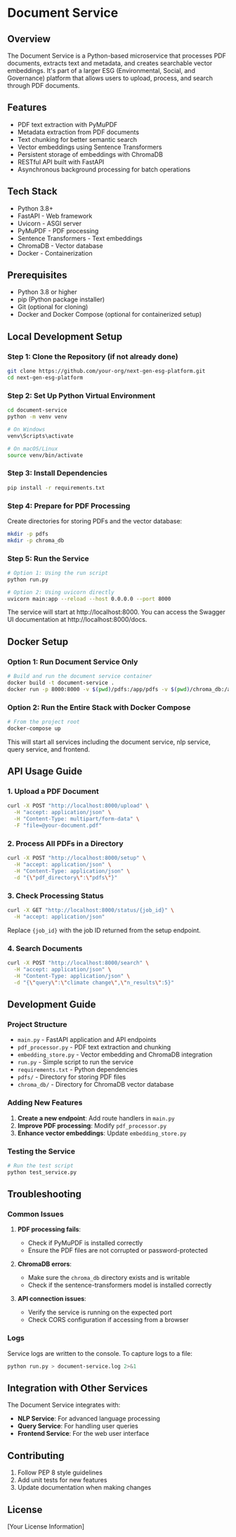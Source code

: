 # Document Service

## Overview

The Document Service is a Python-based microservice that processes PDF documents, extracts text and metadata, and creates searchable vector embeddings. It's part of a larger ESG (Environmental, Social, and Governance) platform that allows users to upload, process, and search through PDF documents.

## Features

- PDF text extraction with PyMuPDF
- Metadata extraction from PDF documents
- Text chunking for better semantic search
- Vector embeddings using Sentence Transformers
- Persistent storage of embeddings with ChromaDB
- RESTful API built with FastAPI
- Asynchronous background processing for batch operations

## Tech Stack

- Python 3.8+
- FastAPI - Web framework
- Uvicorn - ASGI server
- PyMuPDF - PDF processing
- Sentence Transformers - Text embeddings
- ChromaDB - Vector database
- Docker - Containerization

## Prerequisites

- Python 3.8 or higher
- pip (Python package installer)
- Git (optional for cloning)
- Docker and Docker Compose (optional for containerized setup)

## Local Development Setup

### Step 1: Clone the Repository (if not already done)

```bash
git clone https://github.com/your-org/next-gen-esg-platform.git
cd next-gen-esg-platform
```

### Step 2: Set Up Python Virtual Environment

```bash
cd document-service
python -m venv venv

# On Windows
venv\Scripts\activate

# On macOS/Linux
source venv/bin/activate
```

### Step 3: Install Dependencies

```bash
pip install -r requirements.txt
```

### Step 4: Prepare for PDF Processing

Create directories for storing PDFs and the vector database:

```bash
mkdir -p pdfs
mkdir -p chroma_db
```

### Step 5: Run the Service

```bash
# Option 1: Using the run script
python run.py

# Option 2: Using uvicorn directly
uvicorn main:app --reload --host 0.0.0.0 --port 8000
```

The service will start at http://localhost:8000. You can access the Swagger UI documentation at http://localhost:8000/docs.

## Docker Setup

### Option 1: Run Document Service Only

```bash
# Build and run the document service container
docker build -t document-service .
docker run -p 8000:8000 -v $(pwd)/pdfs:/app/pdfs -v $(pwd)/chroma_db:/app/chroma_db document-service
```

### Option 2: Run the Entire Stack with Docker Compose

```bash
# From the project root
docker-compose up
```

This will start all services including the document service, nlp service, query service, and frontend.

## API Usage Guide

### 1. Upload a PDF Document

```bash
curl -X POST "http://localhost:8000/upload" \
  -H "accept: application/json" \
  -H "Content-Type: multipart/form-data" \
  -F "file=@your-document.pdf"
```

### 2. Process All PDFs in a Directory

```bash
curl -X POST "http://localhost:8000/setup" \
  -H "accept: application/json" \
  -H "Content-Type: application/json" \
  -d "{\"pdf_directory\":\"pdfs\"}"
```

### 3. Check Processing Status

```bash
curl -X GET "http://localhost:8000/status/{job_id}" \
  -H "accept: application/json"
```

Replace `{job_id}` with the job ID returned from the setup endpoint.

### 4. Search Documents

```bash
curl -X POST "http://localhost:8000/search" \
  -H "accept: application/json" \
  -H "Content-Type: application/json" \
  -d "{\"query\":\"climate change\",\"n_results\":5}"
```

## Development Guide

### Project Structure

- `main.py` - FastAPI application and API endpoints
- `pdf_processor.py` - PDF text extraction and chunking
- `embedding_store.py` - Vector embedding and ChromaDB integration
- `run.py` - Simple script to run the service
- `requirements.txt` - Python dependencies
- `pdfs/` - Directory for storing PDF files
- `chroma_db/` - Directory for ChromaDB vector database

### Adding New Features

1. **Create a new endpoint**: Add route handlers in `main.py`
2. **Improve PDF processing**: Modify `pdf_processor.py`
3. **Enhance vector embeddings**: Update `embedding_store.py`

### Testing the Service

```bash
# Run the test script
python test_service.py
```

## Troubleshooting

### Common Issues

1. **PDF processing fails**:

   - Check if PyMuPDF is installed correctly
   - Ensure the PDF files are not corrupted or password-protected

2. **ChromaDB errors**:

   - Make sure the `chroma_db` directory exists and is writable
   - Check if the sentence-transformers model is installed correctly

3. **API connection issues**:
   - Verify the service is running on the expected port
   - Check CORS configuration if accessing from a browser

### Logs

Service logs are written to the console. To capture logs to a file:

```bash
python run.py > document-service.log 2>&1
```

## Integration with Other Services

The Document Service integrates with:

- **NLP Service**: For advanced language processing
- **Query Service**: For handling user queries
- **Frontend Service**: For the web user interface

## Contributing

1. Follow PEP 8 style guidelines
2. Add unit tests for new features
3. Update documentation when making changes

## License

[Your License Information]
